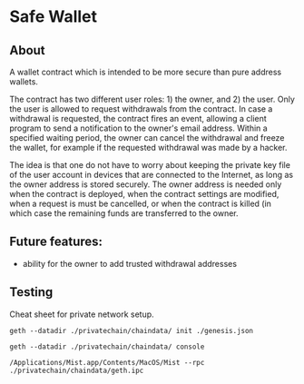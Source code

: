 
# Safe Wallet

## About
A wallet contract which is intended to be more secure than pure address wallets.

The contract has two different user roles: 1) the owner, and 2) the user.
Only the user is allowed to request withdrawals from the contract. In case
a withdrawal is requested, the contract fires an event, allowing a client
program to send a notification to the owner's email address. Within a specified
waiting period, the owner can cancel the withdrawal and freeze the wallet, for
example if the requested withdrawal was made by a hacker.

The idea is that one do not have to worry about keeping the private key file of
the user account in devices that are connected to the Internet, as long as the
owner address is stored securely. The owner address is needed only when the contract
is deployed, when the contract settings are modified, when a request is must be
cancelled, or when the contract is killed (in which case the remaining funds are
transferred to the owner.

## Future features:
 - ability for the owner to add trusted withdrawal addresses

## Testing

Cheat sheet for private network setup.

```
geth --datadir ./privatechain/chaindata/ init ./genesis.json
```

```
geth --datadir ./privatechain/chaindata/ console
```

```
/Applications/Mist.app/Contents/MacOS/Mist --rpc ./privatechain/chaindata/geth.ipc
```
